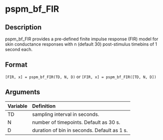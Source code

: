 # pspm_bf_FIR
## Description
pspm_bf_FIR provides a pre-defined finite impulse response (FIR) model for skin conductance responses with n (default 30) post-stimulus timebins of 1 second each.

## Format
`[FIR, x] = pspm_bf_FIR(TD, N, D)` or
`[FIR, x] = pspm_bf_FIR([TD, N, D])`

## Arguments
| Variable | Definition |
|:--|:--|
| TD | sampling interval in seconds. |
| N | number of timepoints. Default as 30 s. |
| D | duration of bin in seconds. Default as 1 s. |

